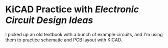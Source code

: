# KiCAD Practice with *Electronic Circuit Design Ideas*

I picked up an old textbook with a bunch of example circuits, and I'm using them to practice schematic and PCB layout with KiCAD.
